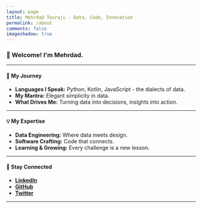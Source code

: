 ```yaml
---
layout: page
title: Mehrdad Touraji - Data, Code, Innovation
permalink: /about
comments: false
imageshadow: true
---
```


### 👋 Welcome! I'm Mehrdad.

---

#### 🚀 My Journey
- **Languages I Speak:** Python, Kotlin, JavaScript - the dialects of data.
- **My Mantra:** Elegant simplicity in data.
- **What Drives Me:** Turning data into decisions, insights into action.

---

#### 💡 My Expertise
- **Data Engineering:** Where data meets design.
- **Software Crafting:** Code that connects.
- **Learning & Growing:** Every challenge is a new lesson.

---

#### 🤝 Stay Connected
- [**LinkedIn**](https://www.linkedin.com/in/mehrdad-touraji/)
- [**GitHub**](https://github.com/EchoVersa)
- [**Twitter**](https://github.com/EchoVersa)

---
